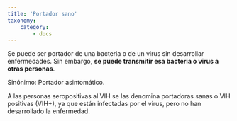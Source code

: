 ```yaml
---
title: 'Portador sano'
taxonomy:
    category:
        - docs
---
```


Se puede ser portador de una bacteria o de un virus sin desarrollar enfermedades. Sin embargo, **se puede transmitir esa bacteria o virus a otras personas**.

Sinónimo: Portador asintomático.

A las personas seropositivas al VIH se las denomina portadoras sanas o VIH positivas (VIH+), ya que están infectadas por el virus, pero no han desarrollado la enfermedad.